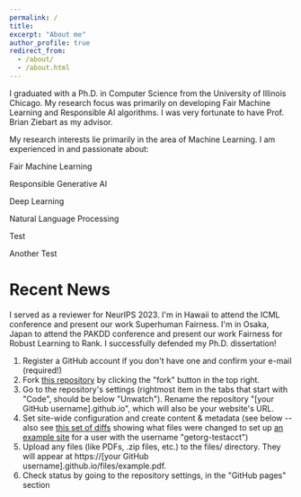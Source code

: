 ```yaml
---
permalink: /
title:
excerpt: "About me"
author_profile: true
redirect_from: 
  - /about/
  - /about.html
---
```



I graduated with a Ph.D. in Computer Science from the University of Illinois Chicago. My research focus was primarily on developing Fair Machine Learning and Responsible AI algorithms. I was very fortunate to have Prof. Brian Ziebart as my advisor.

My research interests lie primarily in the area of Machine Learning. I am experienced in and passionate about:

Fair Machine Learning

Responsible Generative AI

Deep Learning 

Natural Language Processing 

Test

Another Test


Recent News
======

I served as a reviewer for NeurIPS 2023.
I'm in Hawaii to attend the ICML conference and present our work Superhuman Fairness.
I'm in Osaka, Japan to attend the PAKDD conference and present our work Fairness for Robust Learning to Rank.
I successfully defended my Ph.D. dissertation!


1. Register a GitHub account if you don't have one and confirm your e-mail (required!)
1. Fork [this repository](https://github.com/academicpages/academicpages.github.io) by clicking the "fork" button in the top right. 
1. Go to the repository's settings (rightmost item in the tabs that start with "Code", should be below "Unwatch"). Rename the repository "[your GitHub username].github.io", which will also be your website's URL.
1. Set site-wide configuration and create content & metadata (see below -- also see [this set of diffs](http://archive.is/3TPas) showing what files were changed to set up [an example site](https://getorg-testacct.github.io) for a user with the username "getorg-testacct")
1. Upload any files (like PDFs, .zip files, etc.) to the files/ directory. They will appear at https://[your GitHub username].github.io/files/example.pdf.  
1. Check status by going to the repository settings, in the "GitHub pages" section

